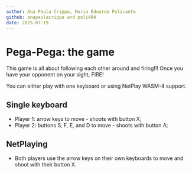 ```yaml
---
author: Ana Paula Crippa, Maria Eduarda Policante
github: anapaulacrippa and poli404
date: 2025-07-19
---
```


# Pega-Pega: the game

This game is all about following each other around and firing!!!
Once you have your opponent on your sight, FIRE!

You can either play with one keyboard or using NetPlay WASM-4 support.

## Single keyboard

- Player 1: arrow keys to move - shoots with button X;
- Player 2: buttons S, F, E, and D to move - shoots with button A;

## NetPlaying

- Both players use the arrow keys on their own keyboards to move and shoot with their button X.
